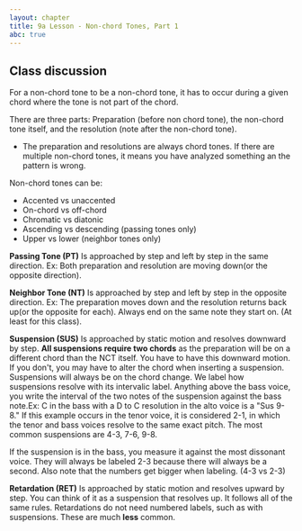 ```yaml
---
layout: chapter
title: 9a Lesson - Non-chord Tones, Part 1
abc: true
---
```


## Class discussion 

For a non-chord tone to be a non-chord tone, it has to occur during a given chord where the tone is not part of the chord.

There are three parts: Preparation (before non chord tone), the non-chord tone itself, and the resolution (note after the non-chord tone).
  - The preparation and resolutions are always chord tones. If there are multiple non-chord tones, it means you have analyzed something an the pattern is wrong.
  
 Non-chord tones can be:
 - Accented vs unaccented 
 - On-chord vs off-chord 
 - Chromatic vs diatonic 
 - Ascending vs descending (passing tones only)
 - Upper vs lower (neighbor tones only)
 
 **Passing Tone (PT)** Is approached by step and left by step in the same direction. Ex: Both preparation and resolution are moving down(or the opposite direction). 
 
 **Neighbor Tone (NT)** Is approached by step and left by step in the opposite direction. Ex: The preparation moves down and the resolution returns back up(or the opposite for each). Always end on the same note they start on. (At least for this class).
 
 **Suspension (SUS)** Is approached by static motion and resolves downward by step. **All suspensions require two chords** as the preparation will be on a different chord than the NCT itself. You have to have this downward motion. If you don't, you may have to alter the chord when inserting a suspension. Suspensions will always be on the chord change. We label how suspensions resolve with its intervalic label. Anything above the bass voice, you write the interval of the two notes of the suspension against the bass note.Ex: C in the bass with a D to C resolution in the alto voice is a "Sus 9-8." If this example occurs in the tenor voice, it is considered 2-1, in which the tenor and bass voices resolve to the same exact pitch. The most common suspensions are 4-3, 7-6, 9-8. 
 
If the suspension is in the bass, you measure it against the most dissonant voice. They will always be labeled 2-3 because there will always be a second. Also note that the numbers get bigger when labeling. (4-3 vs 2-3)
 
**Retardation (RET)** Is approached by static motion and resolves upward by step. You can think of it as a suspension that resolves up. It follows all of the same rules. Retardations do not need numbered labels, such as with suspensions. These are much **less** common.
